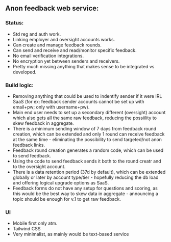 ## Anon feedback web service:

### Status:

- Std reg and auth work.
- Linking employer and oversight accounts works.
- Can create and manage feedback rounds.
- Can send and receive and read/monitor specific feedback.
- No email verification integrations.
- No encryption yet between senders and receivers.
- Pretty much missing anything that makes sense to be integrated vs developed.

### Build logic:

- Removing anything that could be used to indentify sender if it were IRL SaaS (for ex: feedback sender accounts cannot be set up with email+pw; only with username+pw).
- Main end user needs to set up a secondary different (oversight) account which also gets all the same raw feedback, reducing the possiility to skew feedback in aggregate.
- There is a minimum sending window of 7 days from feedback round creation, which can be extended and only 1 round can receive feedback at the same time - eliminating the possibility to send targeted/not anon feedback links.
- Feedback round creation generates a random code, which can be used to send feedback.
- Using the code to send feedback sends it both to the round creatr and to the oversight account.
- There is a data retention period (37d by default), which can be extended globally or later by account type/tier - hopefully reducing the db load and offering logical upgrade options as SaaS.
- Feedback forms do not have any setup for questions and scoring, as this would be the best way to skew data in aggregate - announcing a topic should be enough for v.1 to get raw feedback.

### UI

- Mobile first only atm.
- Tailwind CSS
- Very minimalist, as mainly would be  text-based service

